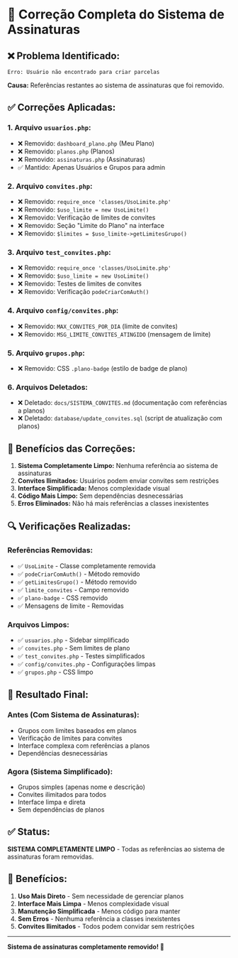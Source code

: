 # 🔧 Correção Completa do Sistema de Assinaturas

## ❌ **Problema Identificado:**
```
Erro: Usuário não encontrado para criar parcelas
```
**Causa:** Referências restantes ao sistema de assinaturas que foi removido.

## ✅ **Correções Aplicadas:**

### 1. **Arquivo `usuarios.php`:**
- ❌ Removido: `dashboard_plano.php` (Meu Plano)
- ❌ Removido: `planos.php` (Planos)
- ❌ Removido: `assinaturas.php` (Assinaturas)
- ✅ Mantido: Apenas Usuários e Grupos para admin

### 2. **Arquivo `convites.php`:**
- ❌ Removido: `require_once 'classes/UsoLimite.php'`
- ❌ Removido: `$uso_limite = new UsoLimite()`
- ❌ Removido: Verificação de limites de convites
- ❌ Removido: Seção "Limite do Plano" na interface
- ❌ Removido: `$limites = $uso_limite->getLimitesGrupo()`

### 3. **Arquivo `test_convites.php`:**
- ❌ Removido: `require_once 'classes/UsoLimite.php'`
- ❌ Removido: `$uso_limite = new UsoLimite()`
- ❌ Removido: Testes de limites de convites
- ❌ Removido: Verificação `podeCriarComAuth()`

### 4. **Arquivo `config/convites.php`:**
- ❌ Removido: `MAX_CONVITES_POR_DIA` (limite de convites)
- ❌ Removido: `MSG_LIMITE_CONVITES_ATINGIDO` (mensagem de limite)

### 5. **Arquivo `grupos.php`:**
- ❌ Removido: CSS `.plano-badge` (estilo de badge de plano)

### 6. **Arquivos Deletados:**
- ❌ Deletado: `docs/SISTEMA_CONVITES.md` (documentação com referências a planos)
- ❌ Deletado: `database/update_convites.sql` (script de atualização com planos)

## 🎯 **Benefícios das Correções:**

1. **Sistema Completamente Limpo:** Nenhuma referência ao sistema de assinaturas
2. **Convites Ilimitados:** Usuários podem enviar convites sem restrições
3. **Interface Simplificada:** Menos complexidade visual
4. **Código Mais Limpo:** Sem dependências desnecessárias
5. **Erros Eliminados:** Não há mais referências a classes inexistentes

## 🔍 **Verificações Realizadas:**

### **Referências Removidas:**
- ✅ `UsoLimite` - Classe completamente removida
- ✅ `podeCriarComAuth()` - Método removido
- ✅ `getLimitesGrupo()` - Método removido
- ✅ `limite_convites` - Campo removido
- ✅ `plano-badge` - CSS removido
- ✅ Mensagens de limite - Removidas

### **Arquivos Limpos:**
- ✅ `usuarios.php` - Sidebar simplificado
- ✅ `convites.php` - Sem limites de plano
- ✅ `test_convites.php` - Testes simplificados
- ✅ `config/convites.php` - Configurações limpas
- ✅ `grupos.php` - CSS limpo

## 🚀 **Resultado Final:**

### **Antes (Com Sistema de Assinaturas):**
- Grupos com limites baseados em planos
- Verificação de limites para convites
- Interface complexa com referências a planos
- Dependências desnecessárias

### **Agora (Sistema Simplificado):**
- Grupos simples (apenas nome e descrição)
- Convites ilimitados para todos
- Interface limpa e direta
- Sem dependências de planos

## ✅ **Status:**
**SISTEMA COMPLETAMENTE LIMPO** - Todas as referências ao sistema de assinaturas foram removidas.

## 🎉 **Benefícios:**
1. **Uso Mais Direto** - Sem necessidade de gerenciar planos
2. **Interface Mais Limpa** - Menos complexidade visual
3. **Manutenção Simplificada** - Menos código para manter
4. **Sem Erros** - Nenhuma referência a classes inexistentes
5. **Convites Ilimitados** - Todos podem convidar sem restrições

---
**Sistema de assinaturas completamente removido! 🎉**
